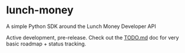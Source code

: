# lunch-money

A simple Python SDK around the Lunch Money Developer API

Active development, pre-release. Check out the [TODO.md](TODO.md) doc for very basic roadmap +
status tracking.
